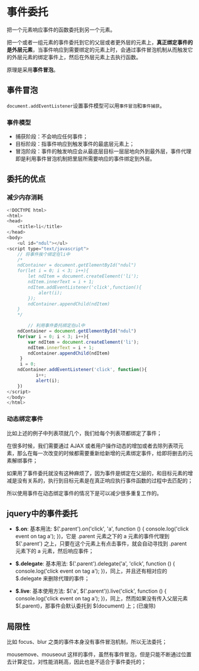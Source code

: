# 事件委托

把一个元素响应事件的函数委托到另一个元素。

把一个或者一组元素的事件委托到它的父层或者更外层的元素上，**真正绑定事件的是外层元素**，当事件响应到需要绑定的元素上时，会通过事件冒泡机制从而触发它的外层元素的绑定事件上，然后在外层元素上去执行函数。

原理是采用**事件冒泡**。

## 事件冒泡

`document.addEventListener`设置事件模型可以用`事件冒泡`和`事件捕获`。

### 事件模型

- 捕获阶段：不会响应任何事件；
- 目标阶段：指事件响应到触发事件的最底层元素上；
- 冒泡阶段：事件的触发响应会从最底层目标一层层地向外到最外层，事件代理即是利用事件冒泡机制把里层所需要响应的事件绑定到外层。

## 委托的优点

### 减少内存消耗

```javascript
<!DOCTYPE html>
<html>
<head>
	<title>li</title>
</head>
<body>
	<ul id="ndul"></ul>
<script type="text/javascript">
	// 将事件挨个绑定在li中
	/*
	ndContainer = document.getElementById("ndul")
	for(let i = 0; i < 3; i++){
		let ndItem = document.createElement('li');
		ndItem.innerText = i + 1;
		ndItem.addEventListener('click',function(){
			alert(i);
		});
		ndContainer.appendChild(ndItem)
	}
	*/

	    // 利用事件委托绑定在ul中
	ndContainer = document.getElementById("ndul")
	for(var i = 0; i < 3; i++){
		var ndItem = document.createElement('li');
		ndItem.innerText = i + 1;
		ndContainer.appendChild(ndItem)
	 }
	 i = 0;
    ndContainer.addEventListener('click', function(){
           i++;
           alert(i);
	})
</script>
</body>
</html>
```

### 动态绑定事件

比如上述的例子中列表项就几个，我们给每个列表项都绑定了事件；

在很多时候，我们需要通过 AJAX 或者用户操作动态的增加或者去除列表项元素，那么在每一次改变的时候都需要重新给新增的元素绑定事件，给即将删去的元素解绑事件；

如果用了事件委托就没有这种麻烦了，因为事件是绑定在父层的，和目标元素的增减是没有关系的，执行到目标元素是在真正响应执行事件函数的过程中去匹配的；

所以使用事件在动态绑定事件的情况下是可以减少很多重复工作的。

## jquery中的事件委托

- **$.on**: 基本用法:  $('.parent').on('click', 'a', function () {  console.log('click event on tag a'); })，它是 .parent 元素之下的 a 元素的事件代理到  $('.parent') 之上，只要在这个元素上有点击事件，就会自动寻找到 .parent 元素下的 a 元素，然后响应事件；

- **$.delegate**:  基本用法: $('.parent').delegate('a', 'click', function () {  console.log('click event on tag a'); })，同上，并且还有相对应的 $.delegate 来删除代理的事件；

- **$.live**:  基本使用方法: $('a', $('.parent')).live('click', function () {  console.log('click event on tag a'); })，同上，然而如果没有传入父层元素  $(.parent)，那事件会默认委托到 $(document) 上；(已废除)

## 局限性

比如 focus、blur 之类的事件本身没有事件冒泡机制，所以无法委托；

mousemove、mouseout 这样的事件，虽然有事件冒泡，但是只能不断通过位置去计算定位，对性能消耗高，因此也是不适合于事件委托的；